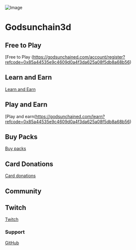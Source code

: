 ![Image](godsunchain3d.github.io/d14b4294-1bb1-4d80-abc1-7ffe145329e6-profile_image-300x300.png)

# Godsunchain3d

## Free to Play 
[Free to Play (https://godsunchained.com/account/register?refcode=0x85a44535e9c4609d0a4f3da625a08f5db8a68b56)

## Learn and Earn
[Learn and Earn](https://godsunchained.com/learn?refcode=0x85a44535e9c4609d0a4f3da625a08f5db8a68b56)

## Play and Earn
[Play and earn(https://godsunchained.com/learn?refcode=0x85a44535e9c4609d0a4f3da625a08f5db8a68b56)

## Buy Packs
[Buy packs](https://godsunchained.com/buy-packs?refcode=0x85a44535E9c4609D0A4F3DA625A08F5dB8a68b56)

## Card Donations
[Card donations](https://etherscan.io/address/0x85a44535e9c4609d0a4f3da625a08f5db8a68b56)

## Community


## Twitch
[Twitch](https://www.twitch.tv/godsunchain3d)

### Support
[GitHub](https://github.com/godsunchain3d/godsunchain3d.github.io)
